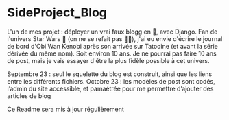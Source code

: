 # SideProject_Blog

  L'un de mes projet : déployer un vrai faux blogg en 🐍, avec Django. 
Fan de l'univers Star Wars 🚀 (on ne se refait pas 🤷‍♀️), j'ai eu envie d'écrire le journal de bord d'Obi Wan Kenobi après son arrivée sur Tatooine 
(et avant la série dérivée du même nom). Soit environ 10 ans. Je ne pourrai pas faire 10 ans de post, mais je vais essayer d'être la plus fidèle 
possible à cet univers. 

  Septembre 23 : seul le squelette du blog est construit, ainsi que les liens entre les différents fichiers. 
  Octobre 23 : les modèles de post sont codés, l’admin du site accessible, et pamaétrée pour me permettre d’ajouter des articles de blog
  
Ce Readme sera mis à jour régulièrement
